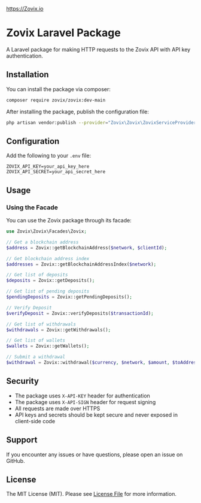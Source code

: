 https://Zovix.io
# Zovix Laravel Package

A Laravel package for making HTTP requests to the Zovix API with API key authentication.

## Installation

You can install the package via composer:

```bash
composer require zovix/zovix:dev-main
```

After installing the package, publish the configuration file:

```bash
php artisan vendor:publish --provider="Zovix\Zovix\ZovixServiceProvider" --tag="config"
```

## Configuration

Add the following to your `.env` file:

```env
ZOVIX_API_KEY=your_api_key_here
ZOVIX_API_SECRET=your_api_secret_here
```

## Usage

### Using the Facade

You can use the Zovix package through its facade:

```php
use Zovix\Zovix\Facades\Zovix;

// Get a blockchain address
$address = Zovix::getBlockchainAddress($network, $clientId);

// Get blockchain address index
$addresses = Zovix::getBlockchainAddressIndex($network);

// Get list of deposits
$deposits = Zovix::getDeposits();

// Get list of pending deposits
$pendingDeposits = Zovix::getPendingDeposits();

// Verify Deposit
$verifyDeposit = Zovix::verifyDeposits($transactionId);

// Get list of withdrawals
$withdrawals = Zovix::getWithdrawals();

// Get list of wallets
$wallets = Zovix::getWallets();

// Submit a withdrawal
$withdrawal = Zovix::withdrawal($currency, $network, $amount, $toAddress, $memo);
```

## Security

- The package uses `X-API-KEY` header for authentication
- The package uses `X-API-SIGN` header for request signing
- All requests are made over HTTPS
- API keys and secrets should be kept secure and never exposed in client-side code

## Support

If you encounter any issues or have questions, please open an issue on GitHub.

## License

The MIT License (MIT). Please see [License File](LICENSE.md) for more information. 
